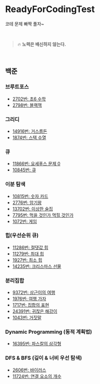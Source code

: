 # ReadyForCodingTest
코테 문제 빠짝 풀자~

<br>

> 🔥 **노력은 배신하지 않는다.**

<br>

<!--
    1. 문제를 풀고
    2. 푼 내용을 난이도 별로 분류하여 commit -> push
    3. 리드미에는 알고리즘별로 분류하여 작성하기
    
    링크: https://github.com/JinUng41/ReadyForCodingTest/
    하이퍼링크 만들 때: [제목](링크)
-->

## 백준

### 브루트포스
- [2702번: 초6 수학](https://github.com/JinUng41/ReadyForCodingTest/blob/main/baekjoon/bronze/2/%EC%B4%886%20%EC%88%98%ED%95%99.md)   
- [2798번: 블랙잭](https://github.com/JinUng41/ReadyForCodingTest/blob/main/baekjoon/bronze/2/%EB%B8%94%EB%9E%99%EC%9E%AD.md)   

### 그리디
- [14916번: 거스름돈](https://github.com/JinUng41/ReadyForCodingTest/blob/main/baekjoon/silver/5/%EA%B1%B0%EC%8A%A4%EB%A6%84%EB%8F%88.md)   
- [1874번: 스택 수열](https://github.com/JinUng41/ReadyForCodingTest/blob/main/baekjoon/silver/2/%EC%8A%A4%ED%83%9D%20%EC%88%98%EC%97%B4.md)   
### 큐
- [11866번: 요세푸스 문제 0](https://github.com/JinUng41/ReadyForCodingTest/blob/main/baekjoon/silver/5/%EC%9A%94%EC%84%B8%ED%91%B8%EC%8A%A4%20%EB%AC%B8%EC%A0%9C%200.md)   
- [10845번: 큐](https://github.com/JinUng41/ReadyForCodingTest/blob/main/baekjoon/silver/4/%ED%81%90.md)   

### 이분 탐색
- [10815번: 숫자 카드](https://github.com/JinUng41/ReadyForCodingTest/blob/main/baekjoon/silver/5/%EC%88%AB%EC%9E%90%20%EC%B9%B4%EB%93%9C.md)   
- [2776번: 암기왕](https://github.com/JinUng41/ReadyForCodingTest/blob/main/baekjoon/silver/4/%EC%95%94%EA%B8%B0%EC%99%95.md)   
- [13702번: 이상한 술집](https://github.com/JinUng41/ReadyForCodingTest/blob/main/baekjoon/silver/3/%EC%9D%B4%EC%83%81%ED%95%9C%20%EC%88%A0%EC%A7%91.md)   
- [7795번: 먹을 것인가 먹힐 것인가](https://github.com/JinUng41/ReadyForCodingTest/blob/main/baekjoon/silver/3/%EB%A8%B9%EC%9D%84%20%EA%B2%83%EC%9D%B8%EA%B0%80%20%EB%A8%B9%ED%9E%90%20%EA%B2%83%EC%9D%B8%EA%B0%80.md)   
- [1072번: 게임](https://github.com/JinUng41/ReadyForCodingTest/blob/main/baekjoon/silver/3/%EA%B2%8C%EC%9E%84(1072%EB%B2%88).md)   

### 힙(우선순위 큐)

- [11286번: 절댓값 힙](https://github.com/JinUng41/ReadyForCodingTest/blob/main/baekjoon/silver/1/%EC%A0%88%EB%8C%93%EA%B0%92%20%ED%9E%99.md)   
- [11279번: 최대 힙](https://github.com/JinUng41/ReadyForCodingTest/blob/main/baekjoon/silver/2/%EC%B5%9C%EB%8C%80%20%ED%9E%99.md)   
- [1927번: 최소 힙](https://github.com/JinUng41/ReadyForCodingTest/blob/main/baekjoon/silver/2/%EC%B5%9C%EC%86%8C%20%ED%9E%99.md)   
- [14235번: 크리스마스 선물](https://github.com/JinUng41/ReadyForCodingTest/blob/main/baekjoon/silver/3/%ED%81%AC%EB%A6%AC%EC%8A%A4%EB%A7%88%EC%8A%A4%20%EC%84%A0%EB%AC%BC.md)   

### 분리집합

- [9372번: 상근이의 여행](https://github.com/JinUng41/ReadyForCodingTest/blob/main/baekjoon/silver/4/%EC%83%81%EA%B7%BC%EC%9D%B4%EC%9D%98%20%EC%97%AC%ED%96%89.md)   
- [1976번: 여행 가자](https://github.com/JinUng41/ReadyForCodingTest/blob/main/baekjoon/gold/4/%EC%97%AC%ED%96%89%20%EA%B0%80%EC%9E%90.md)   
- [1717번: 집합의 표현](https://github.com/JinUng41/ReadyForCodingTest/blob/main/baekjoon/gold/5/%EC%A7%91%ED%95%A9%EC%9D%98%20%ED%91%9C%ED%98%84.md)   
- [24391번: 귀찮은 해강이](https://github.com/JinUng41/ReadyForCodingTest/blob/main/baekjoon/gold/5/%EA%B7%80%EC%B0%AE%EC%9D%80%20%ED%95%B4%EA%B0%95%EC%9D%B4.md)   
- [1043번: 거짓말](https://github.com/JinUng41/ReadyForCodingTest/blob/main/baekjoon/gold/4/%EA%B1%B0%EC%A7%93%EB%A7%90.md)   

### Dynamic Programming (동적 계획법)

- [16395번: 파스칼의 삼각형](https://github.com/JinUng41/ReadyForCodingTest/blob/main/baekjoon/silver/5/%ED%8C%8C%EC%8A%A4%EC%B9%BC%EC%9D%98%20%EC%82%BC%EA%B0%81%ED%98%95.md)   

### DFS & BFS (깊이 & 너비 우선 탐색)

- [2606번: 바이러스](https://github.com/JinUng41/ReadyForCodingTest/blob/main/baekjoon/silver/3/%EB%B0%94%EC%9D%B4%EB%9F%AC%EC%8A%A4(2606%EB%B2%88).md)   
- [11724번: 연결 요소의 개수](https://github.com/JinUng41/ReadyForCodingTest/blob/main/baekjoon/silver/2/%EC%97%B0%EA%B2%B0%20%EC%9A%94%EC%86%8C%EC%9D%98%20%EA%B0%9C%EC%88%98(11724%EB%B2%88).md)      
